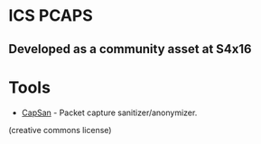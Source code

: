 # ICS PCAPS
## Developed as a community asset at S4x16

# Tools
* [CapSan](https://github.com/jsiwek/capsan) - Packet capture sanitizer/anonymizer.

(creative commons license)

